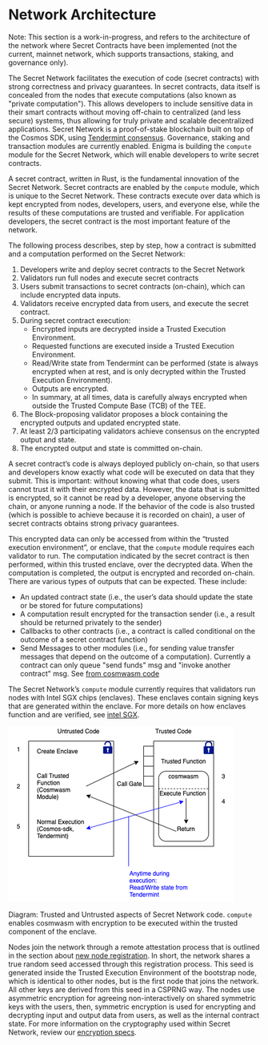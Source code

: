 # Network Architecture

Note: This section is a work-in-progress, and refers to the architecture of the network where Secret Contracts have been implemented (not the current, mainnet network, which supports transactions, staking, and governance only).

The Secret Network facilitates the execution of code (secret contracts) with strong correctness and privacy guarantees. In secret contracts, data itself is concealed from the nodes that execute computations (also known as "private computation"). This allows developers to include sensitive data in their smart contracts without moving off-chain to centralized (and less secure) systems, thus allowing for truly private and scalable decentralized applications. Secret Network is a proof-of-stake blockchain built on top of the Cosmos SDK, using [Tendermint consensus](https://docs.tendermint.com/master/introduction/what-is-tendermint.html#consensus-overview). Governance, staking and transaction modules are currently enabled. Enigma is building the `compute` module for the Secret Network, which will enable developers to write secret contracts.

A secret contract, written in Rust, is the fundamental innovation of the Secret Network. Secret contracts are enabled by the `compute` module, which is unique to the Secret Network. These contracts execute over data which is kept encrypted from nodes, developers, users, and everyone else, while the results of these computations are trusted and verifiable. For application developers, the secret contract is the most important feature of the network.

The following process describes, step by step, how a contract is submitted and a computation performed on the Secret Network:

1. Developers write and deploy secret contracts to the Secret Network
2. Validators run full nodes and execute secret contracts
3. Users submit transactions to secret contracts (on-chain), which can include encrypted data inputs.
4. Validators receive encrypted data from users, and execute the secret contract.
5. During secret contract execution:
   - Encrypted inputs are decrypted inside a Trusted Execution Environment.
   - Requested functions are executed inside a Trusted Execution Environment.
   - Read/Write state from Tendermint can be performed (state is always encrypted when at rest, and is only decrypted within the Trusted Execution Environment).
   - Outputs are encrypted.
   - In summary, at all times, data is carefully always encrypted when outside the Trusted Compute Base (TCB) of the TEE.
6. The Block-proposing validator proposes a block containing the encrypted outputs and updated encrypted state.
7. At least 2/3 participating validators achieve consensus on the encrypted output and state.
8. The encrypted output and state is committed on-chain.

A secret contract’s code is always deployed publicly on-chain, so that users and developers know exactly what code will be executed on data that they submit. This is important: without knowing what that code does, users cannot trust it with their encrypted data. However, the data that is submitted is encrypted, so it cannot be read by a developer, anyone observing the chain, or anyone running a node. If the behavior of the code is also trusted (which is possible to achieve because it is recorded on chain), a user of secret contracts obtains strong privacy guarantees.

This encrypted data can only be accessed from within the “trusted execution environment”, or enclave, that the `compute` module requires each validator to run. The computation indicated by the secret contract is then performed, within this trusted enclave, over the decrypted data. When the computation is completed, the output is encrypted and recorded on-chain. There are various types of outputs that can be expected. These include:

- An updated contract state (i.e., the user’s data should update the state or be stored for future computations)
- A computation result encrypted for the transaction sender (i.e., a result should be returned privately to the sender)
- Callbacks to other contracts (i.e., a contract is called conditional on the outcome of a secret contract function)
- Send Messages to other modules (i.e., for sending value transfer messages that depend on the outcome of a computation). Currently a contract can only queue "send funds" msg and "invoke another contract" msg. See [from cosmwasm code](https://github.com/enigmampc/SecretNetwork/blob/e1c25ed06a9b3abba0378bdd858bad376dd828c9/cosmwasm/src/types.rs#L99-L112)

The Secret Network’s `compute` module currently requires that validators run nodes with Intel SGX chips (enclaves). These enclaves contain signing keys that are generated within the enclave. For more details on how enclaves function and are verified, see [intel SGX](sgx.md).

![enclave](../.vuepress/public/diagrams/enclave.png)

Diagram: Trusted and Untrusted aspects of Secret Network code. `compute` enables cosmwasm with encryption to be executed within the trusted component of the enclave.

Nodes join the network through a remote attestation process that is outlined in the section about [new node registration](encryption-specs.md#new-node-registration). In short, the network shares a true random seed accessed through this registration process. This seed is generated inside the Trusted Execution Environment of the bootstrap node, which is identical to other nodes, but is the first node that joins the network. All other keys are derived from this seed in a CSPRNG way. The nodes use asymmetric encryption for agreeing non-interactively on shared symmetric keys with the users, then, symmetric encryption is used for encrypting and decrypting input and output data from users, as well as the internal contract state. For more information on the cryptography used within Secret Network, review our [encryption specs](encryption-specs.md).
